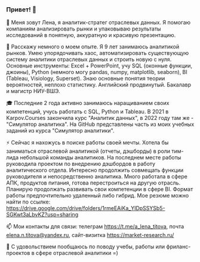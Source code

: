 ### Привет! 👋

🔭 Меня зовут Лена, я аналитик-стратег отраслевых данных. Я помогаю компаниям анализировать рынки и упаковываю результаты исследований в понятную, аккуратную и красивую презентацию.

🌱 Расскажу немного о моем опыте. Я 9 лет занимаюсь аналитикой рынков. Умею упорядочивать хаос, автоматизировать существующую систему аналитики отраслевых данных и строить новую с нуля. Основные инструменты: Excel + PowerPoint, учу SQL (оконные функции, джоины), Python (немного могу pandas, numpy, matplotlib, seaborn), BI (Tableau, Visiology, Superset).  Знаю основные понятия теории вероятностей, неплохо статистику.  Английский продвинутый. Бакалавр и магистр НИУ-ВШЭ.

🎓 Последние 2 года активно занимаюсь наращиванием своих компетенций, учусь работать с SQL, Python и Tableau. В 2021 в Karpov.Courses закончила курс "Аналитик данных", в 2022 году там же - "Симулятор аналитика". На GitHub представлены часть из моих учебных заданий из курса "Симулятор аналитики".

⚡ Сейчас я нахожусь в поиске работы своей мечты. Хотела бы заниматься отраслевой аналитикой (отчеты, дэшборды) в роли тим-лида небольшой команды аналитиков. На последнем месте работы руководила проектом по внедрению дэшбордов в работу аналитического отдела. Интересно продолжить совмещать функции руководителя и непосредственно аналитика. Много работала в сфере АПК, продуктов питания, готова перестроиться на другую отрасль. Планирую продолжать развивать свои компетенции в сфере BI. Формат работы предпочтительно удаленный либо гибрид. Мое резюме можно найти по ссылке: https://drive.google.com/drive/folders/1rmeEAiKa_YIDpSSYSb5-SGKwt3aLbvKZ?usp=sharing

📫 Мои контакты для связи: телеграм https://t.me/a_lena_titova, почта elena.n.titova@yandex.ru, сайт-визитка https://market-research.ru/

💬 С удовольствием пообщаюсь по поводу учебы, работы или фриланс-проектов в сфере отраслевой аналитики =)
